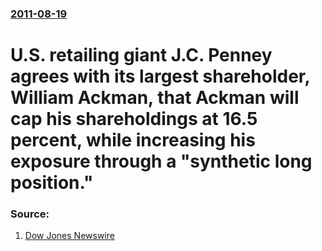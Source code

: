 ### [2011-08-19](/news/2011/08/19/index.md)

# U.S. retailing giant J.C. Penney agrees with its largest shareholder, William Ackman, that Ackman will cap his shareholdings at 16.5 percent, while increasing his exposure through a "synthetic long position." 




### Source:

1. [Dow Jones Newswire](http://www.nasdaq.com/aspx/stock-market-news-story.aspx?storyid=201108191513dowjonesdjonline000378&title=jc-penney-agrees-to-let-ackman-up-financial-interest-in-retailer)
